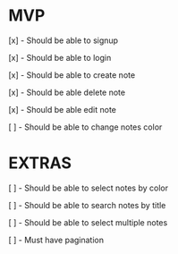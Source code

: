 # MVP

[x] - Should be able to signup

[x] - Should be able to login

[x] - Should be able to create note

[x] - Should be able delete note

[x] - Should be able edit note

[ ] - Should be able to change notes color

# EXTRAS

[ ] - Should be able to select notes by color

[ ] - Should be able to search notes by title

[ ] - Should be able to select multiple notes

[ ] - Must have pagination
